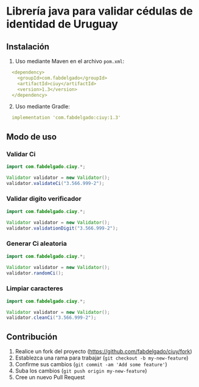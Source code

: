 # Librería java para validar c&eacute;dulas de identidad de Uruguay

## Instalación

1. Uso mediante Maven en el archivo `pom.xml`:

```yml
  <dependency>
    <groupId>com.fabdelgado</groupId>
    <artifactId>ciuy</artifactId>
    <version>1.3</version>
  </dependency>
```

2. Uso mediante Gradle:

```yml
  implementation 'com.fabdelgado:ciuy:1.3'
```

## Modo de uso

### Validar Ci
```java
import com.fabdelgado.ciuy.*;

Validator validator = new Validator();
validator.validateCi("3.566.999-2");
```

### Validar digito verificador
```java
import com.fabdelgado.ciuy.*;

Validator validator = new Validator();
validator.validationDigit("3.566.999-2");
```

### Generar Ci aleatoria
```java
import com.fabdelgado.ciuy.*;

Validator validator = new Validator();
validator.randomCi();
```

### Limpiar caracteres
```java
import com.fabdelgado.ciuy.*;

Validator validator = new Validator();
validator.cleanCi("3.566.999-2");
```

## Contribución

1. Realice un fork del proyecto (<https://github.com/fabdelgado/ciuy/fork>)
2. Establezca una rama para trabajar (`git checkout -b my-new-feature`)
3. Confirme sus cambios (`git commit -am 'Add some feature'`)
4. Suba los cambios (`git push origin my-new-feature`)
5. Cree un nuevo Pull Request